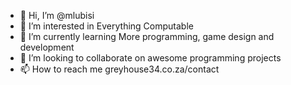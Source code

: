 - 👋 Hi, I’m @mlubisi
- 👀 I’m interested in Everything Computable 
- 🌱 I’m currently learning More programming, game design and development 
- 💞️ I’m looking to collaborate on awesome programming projects 
- 📫 How to reach me greyhouse34.co.za/contact 

<!---
mlubisi/mlubisi is a ✨ special ✨ repository because its `README.md` (this file) appears on your GitHub profile.
You can click the Preview link to take a look at your changes.
--->
